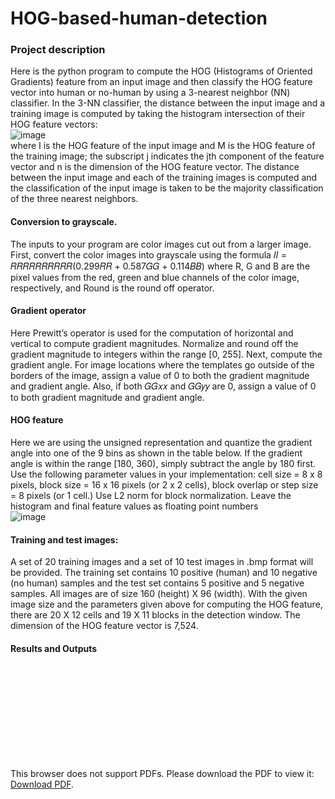 # HOG-based-human-detection

### Project description
Here is the python program to compute the HOG (Histograms of Oriented Gradients)
feature from an input image and then classify the HOG feature vector into human or no-human by
using a 3-nearest neighbor (NN) classifier. In the 3-NN classifier, the distance between the input
image and a training image is computed by taking the histogram intersection of their HOG feature
vectors:
\
![image](https://b2-ac9137.s3.amazonaws.com/8c030-d1cd-d043-1dd-fe0c725f4ce_Untitled.png)
\
where I is the HOG feature of the input image and M is the HOG feature of the training image;
the subscript j indicates the jth component of the feature vector and n is the dimension of the
HOG feature vector. The distance between the input image and each of the training images is
computed and the classification of the input image is taken to be the majority classification of the
three nearest neighbors. 

#### Conversion to grayscale.
The inputs to your program are color images cut out from a larger
image. First, convert the color images into grayscale using the formula 𝐼𝐼 = 𝑅𝑅𝑅𝑅𝑅𝑅𝑅𝑅𝑅𝑅(0.299𝑅𝑅 +
0.587𝐺𝐺 + 0.114𝐵𝐵) where R, G and B are the pixel values from the red, green and blue channels
of the color image, respectively, and Round is the round off operator.

#### Gradient operator
Here Prewitt’s operator is used for the computation of horizontal and vertical to compute gradient magnitudes.
Normalize and round off the gradient magnitude to integers within the range [0, 255]. Next, compute the gradient angle. For image
locations where the templates go outside of the borders of the image, assign a value of 0 to both
the gradient magnitude and gradient angle. Also, if both 𝐺𝐺𝑥𝑥 and 𝐺𝐺𝑦𝑦 are 0, assign a value of 0 to
both gradient magnitude and gradient angle.

#### HOG feature
Here we are using the unsigned representation and quantize the gradient angle into one of the 9 bins as shown in the
table below. If the gradient angle is within the range [180, 360), simply subtract the angle by 180
first. Use the following parameter values in your implementation: cell size = 8 x 8 pixels, block
size = 16 x 16 pixels (or 2 x 2 cells), block overlap or step size = 8 pixels (or 1 cell.) Use L2
norm for block normalization. Leave the histogram and final feature values as floating point
numbers
\
![image](https://b2-ac9137.s3.amazonaws.com/462251-df4e-b2c0-8825-fd286b77c4a_Untitled2.png)

#### Training and test images:
A set of 20 training images and a set of 10 test images in .bmp format
will be provided. The training set contains 10 positive (human) and 10 negative (no human)
samples and the test set contains 5 positive and 5 negative samples. All images are of size 160
(height) X 96 (width). With the given image size and the parameters given above for computing
the HOG feature, there are 20 X 12 cells and 19 X 11 blocks in the detection window. The
dimension of the HOG feature vector is 7,524.

#### Results and Outputs
<object data="./HumanDetection.pdf" type="application/pdf" width="700px" height="700px">
    <embed src="http://yoursite.com/the.pdf">
        <p>This browser does not support PDFs. Please download the PDF to view it: <a href="http://yoursite.com/the.pdf">Download PDF</a>.</p>
    </embed>
</object>

